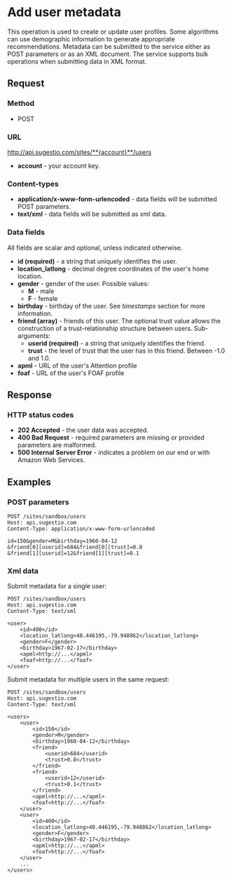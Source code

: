 # Add user metadata

This operation is used to create or update user profiles. Some algorithms can use demographic information to generate appropriate recommendations. Metadata can be submitted to the service either as POST parameters or as an XML document. The service supports bulk operations when submitting data in XML format.

## Request

### Method

* POST

### URL

http://api.sugestio.com/sites/**{account}**/users

* **account** - your account key.

### Content-types

* **application/x-www-form-urlencoded** - data fields will be submitted POST parameters.
* **text/xml** - data fields will be submitted as xml data. 

### Data fields

All fields are scalar and optional, unless indicated otherwise.

* **id (required)** - a string that uniquely identifies the user. 
* **location_latlong** - decimal degree coordinates of the user's home location.
* **gender** - gender of the user. Possible values:
	* **M** - male
	* **F** - female
* **birthday** - birthday of the user. See *timestamps* section for more information.
* **friend (array)** - friends of this user. The optional trust value allows the construction of a trust-relationship structure between users. Sub-arguments:
	* **userid (required)** - a string that uniquely identifies the friend.
	* **trust** - the level of trust that the user has in this friend. Between -1.0 and 1.0.
* **apml** - URL of the user's Attention profile
* **foaf** - URL of the user's FOAF profile

## Response

### HTTP status codes

* **202 Accepted** - the user data was accepted.
* **400 Bad Request** - required parameters are missing or provided parameters are malformed.
* **500 Internal Server Error** - indicates a problem on our end or with Amazon Web Services.

## Examples

### POST parameters

	POST /sites/sandbox/users
	Host: api.sugestio.com		
	Content-Type: application/x-www-form-urlencoded

	id=150&gender=M&birthday=1960-04-12
	&friend[0][userid]=684&friend[0][trust]=0.8
	&friend[1][userid]=12&friend[1][trust]=0.1
	

### Xml data

Submit metadata for a single user:

	POST /sites/sandbox/users
	Host: api.sugestio.com		
	Content-Type: text/xml

	<user>
		<id>400</id>
		<location_latlong>40.446195,-79.948862</location_latlong>
		<gender>F</gender>
		<birthday>1967-02-17</birthday>			
		<apml>http://...</apml>
		<foaf>http://...</foaf>
	</user>

Submit metadata for multiple users in the same request:

	POST /sites/sandbox/users
	Host: api.sugestio.com		
	Content-Type: text/xml	

	<users>
		<user>
			<id>150</id>
			<gender>M</gender>
			<birthday>1960-04-12</birthday>
			<friend>
				<userid>684</userid>
				<trust>0.8</trust>
			</friend>
			<friend>
				<userid>12</userid>
				<trust>0.1</trust>
			</friend>
			<apml>http://...</apml>
			<foaf>http://...</foaf>
		</user>
		<user>
			<id>400</id>
			<location_latlong>40.446195,-79.948862</location_latlong>
			<gender>F</gender>
			<birthday>1967-02-17</birthday>			
			<apml>http://...</apml>
			<foaf>http://...</foaf>
		</user>
		...
	</users>	